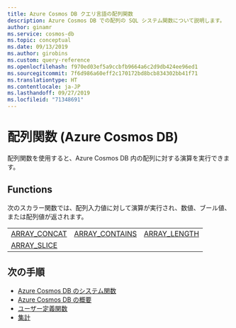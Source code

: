 ```yaml
---
title: Azure Cosmos DB クエリ言語の配列関数
description: Azure Cosmos DB での配列の SQL システム関数について説明します。
author: ginamr
ms.service: cosmos-db
ms.topic: conceptual
ms.date: 09/13/2019
ms.author: girobins
ms.custom: query-reference
ms.openlocfilehash: f970ed03ef5a9ccbfb9664a6c2d9db424ee96ed1
ms.sourcegitcommit: 7f6d986a60eff2c170172bd8bcb834302bb41f71
ms.translationtype: HT
ms.contentlocale: ja-JP
ms.lasthandoff: 09/27/2019
ms.locfileid: "71348691"
---
```

# <a name="array-functions-azure-cosmos-db"></a>配列関数 (Azure Cosmos DB)

配列関数を使用すると、Azure Cosmos DB 内の配列に対する演算を実行できます。

## <a name="functions"></a>Functions

次のスカラー関数では、配列入力値に対して演算が実行され、数値、ブール値、または配列値が返されます。
  
||||  
|-|-|-|  
|[ARRAY_CONCAT](sql-query-array-concat.md)|[ARRAY_CONTAINS](sql-query-array-contains.md)|[ARRAY_LENGTH](sql-query-array-length.md)|  
|[ARRAY_SLICE](sql-query-array-slice.md)|||  
  

## <a name="next-steps"></a>次の手順

- [Azure Cosmos DB のシステム関数](sql-query-system-functions.md)
- [Azure Cosmos DB の概要](introduction.md)
- [ユーザー定義関数](sql-query-udfs.md)
- [集計](sql-query-aggregates.md)
